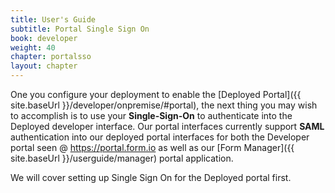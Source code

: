 ```yaml
---
title: User's Guide
subtitle: Portal Single Sign On
book: developer
weight: 40
chapter: portalsso
layout: chapter
---
```

One you configure your deployment to enable the [Deployed Portal]({{ site.baseUrl }}/developer/onpremise/#portal), the next thing you may wish to accomplish is to use your **Single-Sign-On** to authenticate into the Deployed developer interface. Our portal interfaces currently support **SAML** authentication into our deployed portal interfaces for both the Developer portal seen @ https://portal.form.io as well as our [Form Manager]({{ site.baseUrl }}/userguide/manager) portal application.

We will cover setting up Single Sign On for the Deployed portal first.
